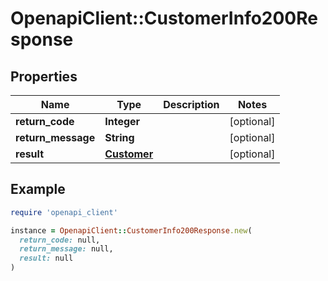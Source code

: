 # OpenapiClient::CustomerInfo200Response

## Properties

| Name | Type | Description | Notes |
| ---- | ---- | ----------- | ----- |
| **return_code** | **Integer** |  | [optional] |
| **return_message** | **String** |  | [optional] |
| **result** | [**Customer**](Customer.md) |  | [optional] |

## Example

```ruby
require 'openapi_client'

instance = OpenapiClient::CustomerInfo200Response.new(
  return_code: null,
  return_message: null,
  result: null
)
```

